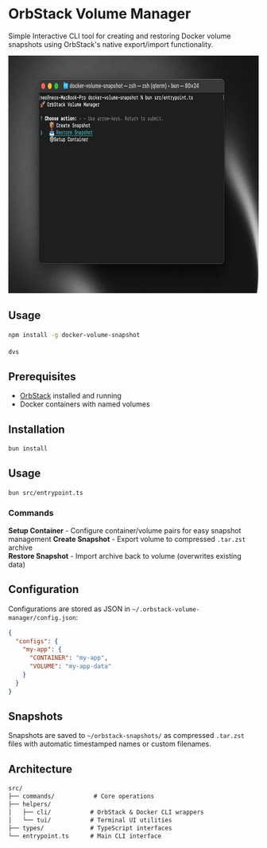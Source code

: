 # OrbStack Volume Manager

Simple Interactive CLI tool for creating and restoring Docker volume snapshots using OrbStack's native export/import functionality.

<img width="768" height="477" alt="image" src="assets/images/hero.png" />

## Usage

```bash
npm install -g docker-volume-snapshot

dvs
```

## Prerequisites

- [OrbStack](https://orbstack.dev/) installed and running
- Docker containers with named volumes

## Installation

```bash
bun install
```

## Usage

```bash
bun src/entrypoint.ts
```

### Commands

**Setup Container** - Configure container/volume pairs for easy snapshot management
**Create Snapshot** - Export volume to compressed `.tar.zst` archive  
**Restore Snapshot** - Import archive back to volume (overwrites existing data)

## Configuration

Configurations are stored as JSON in `~/.orbstack-volume-manager/config.json`:

```json
{
  "configs": {
    "my-app": {
      "CONTAINER": "my-app",
      "VOLUME": "my-app-data"
    }
  }
}
```

## Snapshots

Snapshots are saved to `~/orbstack-snapshots/` as compressed `.tar.zst` files with automatic timestamped names or custom filenames.

## Architecture

```
src/
├── commands/           # Core operations
├── helpers/
│   ├── cli/           # OrbStack & Docker CLI wrappers  
│   └── tui/           # Terminal UI utilities
├── types/             # TypeScript interfaces
└── entrypoint.ts      # Main CLI interface
```
